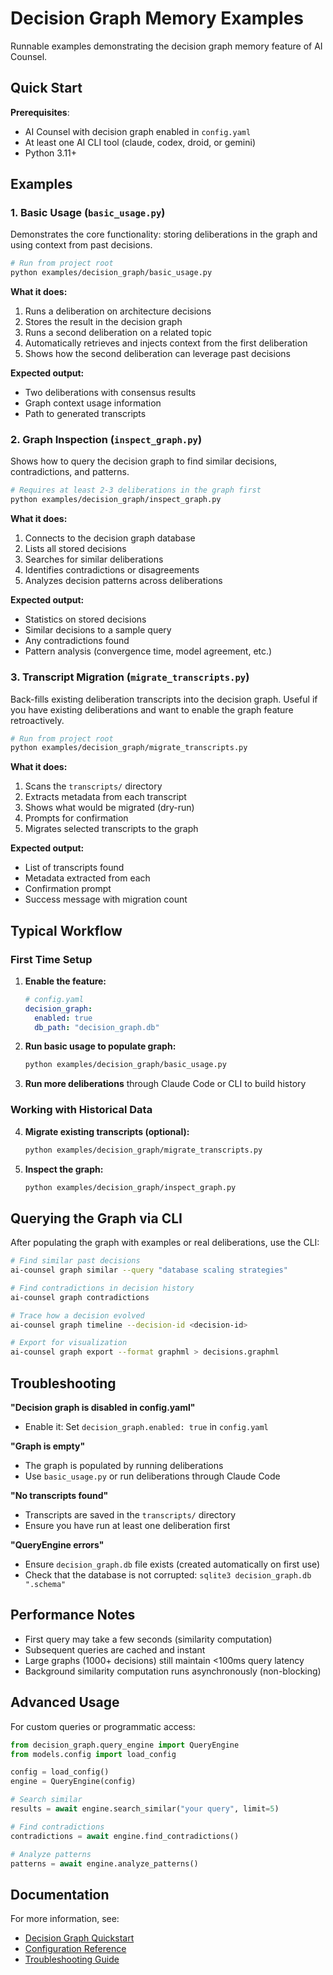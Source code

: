 # Decision Graph Memory Examples

Runnable examples demonstrating the decision graph memory feature of AI Counsel.

## Quick Start

**Prerequisites**:
- AI Counsel with decision graph enabled in `config.yaml`
- At least one AI CLI tool (claude, codex, droid, or gemini)
- Python 3.11+

## Examples

### 1. Basic Usage (`basic_usage.py`)

Demonstrates the core functionality: storing deliberations in the graph and using context from past decisions.

```bash
# Run from project root
python examples/decision_graph/basic_usage.py
```

**What it does:**
1. Runs a deliberation on architecture decisions
2. Stores the result in the decision graph
3. Runs a second deliberation on a related topic
4. Automatically retrieves and injects context from the first deliberation
5. Shows how the second deliberation can leverage past decisions

**Expected output:**
- Two deliberations with consensus results
- Graph context usage information
- Path to generated transcripts

### 2. Graph Inspection (`inspect_graph.py`)

Shows how to query the decision graph to find similar decisions, contradictions, and patterns.

```bash
# Requires at least 2-3 deliberations in the graph first
python examples/decision_graph/inspect_graph.py
```

**What it does:**
1. Connects to the decision graph database
2. Lists all stored decisions
3. Searches for similar deliberations
4. Identifies contradictions or disagreements
5. Analyzes decision patterns across deliberations

**Expected output:**
- Statistics on stored decisions
- Similar decisions to a sample query
- Any contradictions found
- Pattern analysis (convergence time, model agreement, etc.)

### 3. Transcript Migration (`migrate_transcripts.py`)

Back-fills existing deliberation transcripts into the decision graph. Useful if you have existing deliberations and want to enable the graph feature retroactively.

```bash
# Run from project root
python examples/decision_graph/migrate_transcripts.py
```

**What it does:**
1. Scans the `transcripts/` directory
2. Extracts metadata from each transcript
3. Shows what would be migrated (dry-run)
4. Prompts for confirmation
5. Migrates selected transcripts to the graph

**Expected output:**
- List of transcripts found
- Metadata extracted from each
- Confirmation prompt
- Success message with migration count

## Typical Workflow

### First Time Setup

1. **Enable the feature:**
   ```yaml
   # config.yaml
   decision_graph:
     enabled: true
     db_path: "decision_graph.db"
   ```

2. **Run basic usage to populate graph:**
   ```bash
   python examples/decision_graph/basic_usage.py
   ```

3. **Run more deliberations** through Claude Code or CLI to build history

### Working with Historical Data

4. **Migrate existing transcripts (optional):**
   ```bash
   python examples/decision_graph/migrate_transcripts.py
   ```

5. **Inspect the graph:**
   ```bash
   python examples/decision_graph/inspect_graph.py
   ```

## Querying the Graph via CLI

After populating the graph with examples or real deliberations, use the CLI:

```bash
# Find similar past decisions
ai-counsel graph similar --query "database scaling strategies"

# Find contradictions in decision history
ai-counsel graph contradictions

# Trace how a decision evolved
ai-counsel graph timeline --decision-id <decision-id>

# Export for visualization
ai-counsel graph export --format graphml > decisions.graphml
```

## Troubleshooting

**"Decision graph is disabled in config.yaml"**
- Enable it: Set `decision_graph.enabled: true` in `config.yaml`

**"Graph is empty"**
- The graph is populated by running deliberations
- Use `basic_usage.py` or run deliberations through Claude Code

**"No transcripts found"**
- Transcripts are saved in the `transcripts/` directory
- Ensure you have run at least one deliberation first

**"QueryEngine errors"**
- Ensure `decision_graph.db` file exists (created automatically on first use)
- Check that the database is not corrupted: `sqlite3 decision_graph.db ".schema"`

## Performance Notes

- First query may take a few seconds (similarity computation)
- Subsequent queries are cached and instant
- Large graphs (1000+ decisions) still maintain <100ms query latency
- Background similarity computation runs asynchronously (non-blocking)

## Advanced Usage

For custom queries or programmatic access:

```python
from decision_graph.query_engine import QueryEngine
from models.config import load_config

config = load_config()
engine = QueryEngine(config)

# Search similar
results = await engine.search_similar("your query", limit=5)

# Find contradictions
contradictions = await engine.find_contradictions()

# Analyze patterns
patterns = await engine.analyze_patterns()
```

## Documentation

For more information, see:
- [Decision Graph Quickstart](../../docs/decision-graph/quickstart.md)
- [Configuration Reference](../../docs/decision-graph/configuration.md)
- [Troubleshooting Guide](../../docs/decision-graph/troubleshooting.md)
